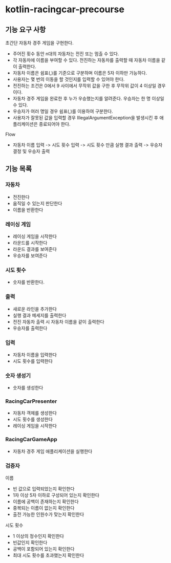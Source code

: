 # kotlin-racingcar-precourse

## 기능 요구 사항
초간단 자동차 경주 게임을 구현한다.

- 주어진 횟수 동안 n대의 자동차는 전진 또는 멈출 수 있다.  
- 각 자동차에 이름을 부여할 수 있다. 전진하는 자동차를 출력할 때 자동차 이름을 같이 출력한다.  
- 자동차 이름은 쉼표(,)를 기준으로 구분하며 이름은 5자 이하만 가능하다.  
- 사용자는 몇 번의 이동을 할 것인지를 입력할 수 있어야 한다.  
- 전진하는 조건은 0에서 9 사이에서 무작위 값을 구한 후 무작위 값이 4 이상일 경우이다.  
- 자동차 경주 게임을 완료한 후 누가 우승했는지를 알려준다. 우승자는 한 명 이상일 수 있다.  
- 우승자가 여러 명일 경우 쉼표(,)를 이용하여 구분한다.  
- 사용자가 잘못된 값을 입력할 경우 IllegalArgumentException을 발생시킨 후 애플리케이션은 종료되어야 한다.  

Flow  
- 자동차 이름 입력 -> 시도 횟수 입력 -> 시도 횟수 만큼 실행 결과 출력 -> 우승자 결정 및 우승자 출력

## 기능 목록
### 자동차
- 전진한다
- 움직일 수 있는지 판단한다
- 이름을 반환한다

### 레이싱 게임
- 레이싱 게임을 시작한다
- 라운드를 시작한다
- 라운드 결과를 보여준다
- 우승자를 보여준다

### 시도 횟수
- 숫자를 반환한다.

### 출력
- 새로운 라인을 추가한다
- 실행 결과 메세지를 출력한다
- 전진 자동차 출력 시 자동차 이름을 같이 출력한다
- 우승자를 출력한다

### 입력
- 자동차 이름을 입력한다
- 시도 횟수를 입력한다

### 숫자 생성기
- 숫자를 생성한다

### RacingCarPresenter
- 자동차 객체를 생성한다
- 시도 횟수를 생성한다
- 레이싱 게임을 시작한다

### RacingCarGameApp
- 자동차 경주 게임 애플리케이션을 실행한다

### 검증자
이름
 - 빈 값으로 입력되었는지 확인한다
 - 1자 이상 5자 이하로 구성되어 있는지 확인한다
 - 이름에 공백이 존재하는지 확인한다
 - 중복되는 이름이 없는지 확인한다  
 - 출전 가능한 인원수가 맞는지 확인한다

시도 횟수
 - 1 이상의 정수인지 확인한다
 - 빈값인지 확인한다
 - 공백이 포함되어 있는지 확인한다
 - 최대 시도 횟수를 초과했는지 확인한다